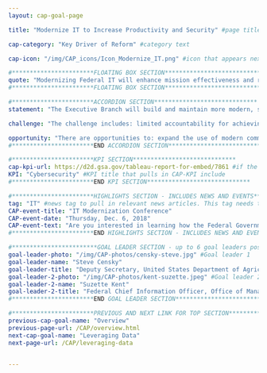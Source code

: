 ```yaml
---
layout: cap-goal-page

title: "Modernize IT to Increase Productivity and Security" #page title

cap-category: "Key Driver of Reform" #category text

cap-icon: "/img/CAP_icons/Icon_Modernize_IT.png" #icon that appears next to title

#***********************FLOATING BOX SECTION*****************************
quote: "Modernizing Federal IT will enhance mission effectiveness and reduce mission risks, driving sustained change in Federal technology, deployment, security, and service delivery." #appears in the gray text box
#***********************FLOATING BOX SECTION*****************************

#***********************ACCORDION SECTION*****************************
statement: "The Executive Branch will build and maintain more modern, secure, and resilient information technology (IT) to enhance mission delivery and productivity – driving value by increasing efficiencies of Government IT spending while potentially reducing costs, increasing efficiencies, and enhancing citizen engagement and satisfaction with the services we provide." #first accordion text

challenge: "The challenge includes: limited accountability for achieving enterprise-wide outcomes that enhance IT service effectiveness and reduce cybersecurity risks; slow adoption of cutting edge commercial technologies due to onerous acquisition and authorization processes; and federal agencies employ patchwork network architectures and rely on legacy systems that are costly and difficult to secure and upgrade." #second accordion text

opportunity: "There are opportunities to: expand the use of modern commercial technologies that are effective, economical, and secure; reduce the impact of cybersecurity risks by safeguarding IT systems, sensitive data, and networks; leverage common solutions and innovative practices to improve efficiency, increase security, and ultimately meet citizens’ needs." #third accordion text
#***********************END ACCORDION SECTION*****************************

#***********************KPI SECTION*****************************
cap-kpi-url: https://d2d.gsa.gov/tableau-report-for-embed/7861 #if the CAP goal has a KPI, it will appear as a button under the title. The button links to the Tableau dashboard
KPI: "Cybersecurity" #KPI title that pulls in CAP-KPI include
#***********************END KPI SECTION*****************************

#***********************HIGHLIGHTS SECTION - INCLUDES NEWS AND EVENTS*****************************
tag: "IT" #news tag to pull in relevant news articles. This tag needs to be included in the "post" front matter
CAP-event-title: "IT Modernization Conference"
CAP-event-date: "Thursday, Dec. 6, 2018"
CAP-event-text: "Are you interested in learning how the Federal Government plans to improve the lives of American taxpayers by modernizing IT systems? Join the IT Modernization CAP Goal Team to find out how."
#***********************END HIGHLIGHTS SECTION - INCLUDES NEWS AND EVENTS*****************************

#************************GOAL LEADER SECTION - up to 6 goal leaders possible by creating up to 6 sections below***************************
goal-leader-photo: "/img/CAP-photos/censky-steve.jpg" #Goal leader 1
goal-leader-name: "Steve Censky"
goal-leader-title: "Deputy Secretary, United States Department of Agriculture"
goal-leader-2-photo: "/img/CAP-photos/kent-suzette.jpeg" #Goal leader 2
goal-leader-2-name: "Suzette Kent"
goal-leader-2-title: "Federal Chief Information Officer, Office of Management and Budget"
#***********************END GOAL LEADER SECTION*****************************8

#***********************PREVIOUS AND NEXT LINK FOR TOP SECTION*****************************8
previous-cap-goal-name: "Overview"
previous-page-url: /CAP/overview.html
next-cap-goal-name: "Leveraging Data"
next-page-url: /CAP/leveraging-data


---  
```

